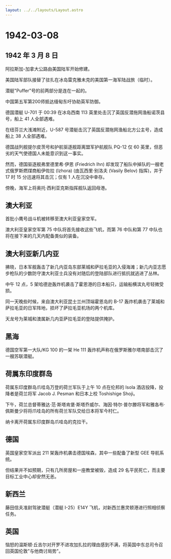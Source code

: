 ```yaml
---
layout: ../../layouts/Layout.astro
---
```


# 1942-03-08

## 1942 年 3 月 8 日

阿拉斯加-加拿大公路由美国陆军开始修建。

美国陆军部队接替了驻扎在冰岛雷克雅未克的美国第一海军陆战旅（临时）。

潜艇"Puffer"号的前两部分是连在一起的。

中国第五军第200师抵达缅甸东吁协助英军防御。

德国潜艇 U-701 于 00:39 在冰岛西南 113
英里处击沉了英国反潜拖网渔船诺茨县号，船上 41 人全部遇难。

在纽芬兰大浅滩附近，U-587
号潜艇击沉了英国反潜拖网渔船北方公主号，造成船上 38 人全部遇难。

德国战列舰提尔皮茨号和护航驱逐舰距离盟军护航舰队 PQ-12 仅 60
英里，但恶劣的天气使德国人未能意识到这一事实。

然而，德国驱逐舰弗里德里希·伊恩 (Friedrich Ihn)
却发现了船队中掉队的一艘老式俄罗斯燃煤商船伊佐拉 (Izhora)
(由瓦西里·别洛夫 (Vasily Belov) 指挥)，并于 17 时 15
分迅速将其击沉；仅有 1 人在沉没中幸存。

傍晚，海军上将奥托·西利亚克斯指挥舰队返回母港。

## 澳大利亚

首批小鹰号战斗机被转移至澳大利亚皇家空军。

澳大利亚皇家空军第 75 中队将首先接收这些飞机，而第 76 中队和第 77
中队也将在接下来的几天内配备类似的装备。

## 澳大利亚新几内亚

拂晓，日本军舰轰击了新几内亚岛东部莱城和萨拉毛亚的入侵海滩；新几内亚志愿步枪队的少数防守澳大利亚士兵没有对随后的登陆部队进行抵抗就逃进了丛林。

中午 12 点，5
架哈德逊轰炸机袭击了霍恩港的日本船只，运输船横滨丸号轻微受损。

同一天晚些时候，来自澳大利亚昆士兰州顶端霍恩岛的 B-17
轰炸机袭击了莱城和萨拉毛亚的日军阵地，损坏了萨拉毛亚机场的两个机库。

天龙号为莱城和澳属新几内亚萨拉毛亚的登陆提供掩护。

## 黑海

德国空军第一大队/KG 100 的一架 He 111
轰炸机声称在俄罗斯雅尔塔南部击沉了一艘苏联潜艇。

## 荷属东印度群岛

荷属东印度群岛爪哇岛万登的荷兰军队于上午 10 点在伦邦的 Isola
酒店投降，投降者是荷兰将军 Jacob J. Pesman 和日本上校 Toshishige Shoji。

下午，荷兰总督蒂雅达·范·斯塔肯堡·斯塔乔威尔、海因·特尔·普尔滕将军和雅各布·佩斯曼少将将爪哇岛的所有荷兰军队交给日本将军今村仁。

纳卡离开荷属东印度群岛爪哇岛的克拉干。

## 德国

英国皇家空军派出 211 架轰炸机袭击德国埃森，其中一些配备了新型 GEE
导航系统。

但结果并不如预期，只有几所房屋和一座教堂被毁，造成 29
名平民死亡，而主要目标工业中心却安然无恙。

## 新西兰

藤田信夫准尉驾驶潜艇（潜艇 I-25）E14Y
飞机，对新西兰惠灵顿港进行照相侦察任务。

## 英国

恼怒的温斯顿·丘吉尔对开罗不进攻加扎拉的理由感到不满，将英国中东总司令召回英国伦敦"与他商讨局势"。